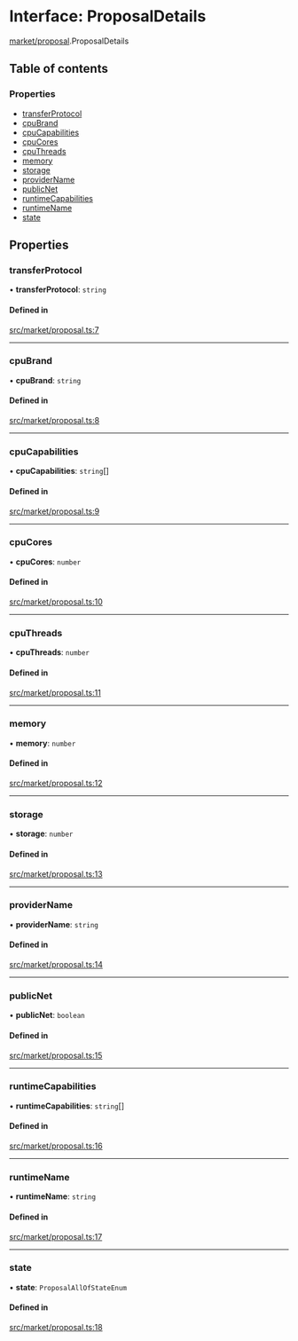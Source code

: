 # Interface: ProposalDetails

[market/proposal](../modules/market_proposal).ProposalDetails

## Table of contents

### Properties

- [transferProtocol](market_proposal.ProposalDetails#transferprotocol)
- [cpuBrand](market_proposal.ProposalDetails#cpubrand)
- [cpuCapabilities](market_proposal.ProposalDetails#cpucapabilities)
- [cpuCores](market_proposal.ProposalDetails#cpucores)
- [cpuThreads](market_proposal.ProposalDetails#cputhreads)
- [memory](market_proposal.ProposalDetails#memory)
- [storage](market_proposal.ProposalDetails#storage)
- [providerName](market_proposal.ProposalDetails#providername)
- [publicNet](market_proposal.ProposalDetails#publicnet)
- [runtimeCapabilities](market_proposal.ProposalDetails#runtimecapabilities)
- [runtimeName](market_proposal.ProposalDetails#runtimename)
- [state](market_proposal.ProposalDetails#state)

## Properties

### transferProtocol

• **transferProtocol**: `string`

#### Defined in

[src/market/proposal.ts:7](https://github.com/golemfactory/yajsapi/blob/7987f19/src/market/proposal.ts#L7)

___

### cpuBrand

• **cpuBrand**: `string`

#### Defined in

[src/market/proposal.ts:8](https://github.com/golemfactory/yajsapi/blob/7987f19/src/market/proposal.ts#L8)

___

### cpuCapabilities

• **cpuCapabilities**: `string`[]

#### Defined in

[src/market/proposal.ts:9](https://github.com/golemfactory/yajsapi/blob/7987f19/src/market/proposal.ts#L9)

___

### cpuCores

• **cpuCores**: `number`

#### Defined in

[src/market/proposal.ts:10](https://github.com/golemfactory/yajsapi/blob/7987f19/src/market/proposal.ts#L10)

___

### cpuThreads

• **cpuThreads**: `number`

#### Defined in

[src/market/proposal.ts:11](https://github.com/golemfactory/yajsapi/blob/7987f19/src/market/proposal.ts#L11)

___

### memory

• **memory**: `number`

#### Defined in

[src/market/proposal.ts:12](https://github.com/golemfactory/yajsapi/blob/7987f19/src/market/proposal.ts#L12)

___

### storage

• **storage**: `number`

#### Defined in

[src/market/proposal.ts:13](https://github.com/golemfactory/yajsapi/blob/7987f19/src/market/proposal.ts#L13)

___

### providerName

• **providerName**: `string`

#### Defined in

[src/market/proposal.ts:14](https://github.com/golemfactory/yajsapi/blob/7987f19/src/market/proposal.ts#L14)

___

### publicNet

• **publicNet**: `boolean`

#### Defined in

[src/market/proposal.ts:15](https://github.com/golemfactory/yajsapi/blob/7987f19/src/market/proposal.ts#L15)

___

### runtimeCapabilities

• **runtimeCapabilities**: `string`[]

#### Defined in

[src/market/proposal.ts:16](https://github.com/golemfactory/yajsapi/blob/7987f19/src/market/proposal.ts#L16)

___

### runtimeName

• **runtimeName**: `string`

#### Defined in

[src/market/proposal.ts:17](https://github.com/golemfactory/yajsapi/blob/7987f19/src/market/proposal.ts#L17)

___

### state

• **state**: `ProposalAllOfStateEnum`

#### Defined in

[src/market/proposal.ts:18](https://github.com/golemfactory/yajsapi/blob/7987f19/src/market/proposal.ts#L18)
